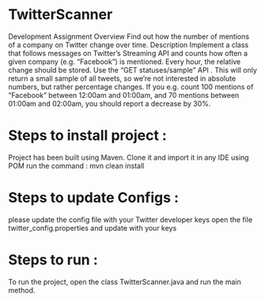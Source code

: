 # TwitterScanner
Development Assignment Overview
Find out how the number of mentions of a company on Twitter change over time.
Description
Implement a class that follows messages on  Twitter’s Streaming API  and counts how often a given company (e.g. “Facebook”) is mentioned. Every hour, the relative change should be stored.
Use the  “GET statuses/sample” API . This will only return a small sample of all tweets, so we’re not interested in absolute numbers, but rather percentage changes. If you e.g. count 100 mentions of “Facebook” between 12:00am and 01:00am, and 70 mentions between 01:00am and 02:00am, you should report a decrease by 30%.



# Steps to install project :
Project has been built using Maven. 
Clone it and import it in any IDE using POM
run the command : mvn clean install

# Steps to update Configs :
please update the config file with your Twitter developer keys
open the file twitter_config.properties and update with your keys

# Steps to run :
To run the project, open the class TwitterScanner.java and run the main method.

